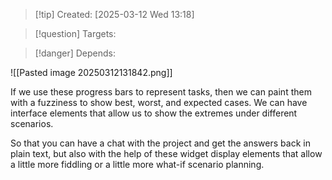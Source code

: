 
>[!tip] Created: [2025-03-12 Wed 13:18]

>[!question] Targets: 

>[!danger] Depends: 

![[Pasted image 20250312131842.png]]

If we use these progress bars to represent tasks, then we can paint them with a fuzziness to show best, worst, and expected cases. We can have interface elements that allow us to show the extremes under different scenarios.

So that you can have a chat with the project and get the answers back in plain text, but also with the help of these widget display elements that allow a little more fiddling or a little more what-if scenario planning. 